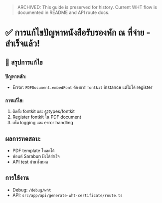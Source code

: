 > ARCHIVED: This guide is preserved for history. Current WHT flow is documented in README and API route docs.

# ✅ การแก้ไขปัญหาหนังสือรับรองหัก ณ ที่จ่าย - สำเร็จแล้ว!

## 🚀 สรุปการแก้ไข

### ปัญหาหลัก:
- Error: `PDFDocument.embedFont` ต้องการ `fontkit` instance แต่ไม่ได้ register

### การแก้ไข:
1. ติดตั้ง fontkit และ @types/fontkit
2. Register fontkit ใน PDF document
3. เพิ่ม logging และ error handling

## ผลการทดสอบ:
- PDF template โหลดได้
- ฟอนต์ Sarabun ฝังได้สำเร็จ
- API test ผ่านทั้งหมด

## การใช้งาน
- Debug: `/debug/wht`
- API: `src/app/api/generate-wht-certificate/route.ts`
